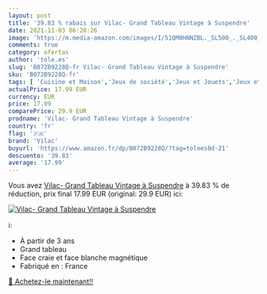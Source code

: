 ```yaml
---
layout: post
title: '39.83 % rabais sur Vilac- Grand Tableau Vintage à Suspendre'
date: 2021-11-03 06:28:26
image: 'https://m.media-amazon.com/images/I/51QM0HNNZBL._SL500_._SL400_.jpg'
comments: true
category: ofertas
author: 'tole.es'
slug: 'B072B9228Q-fr Vilac- Grand Tableau Vintage à Suspendre'
sku: 'B072B9228Q-fr'
tags: [ 'Cuisine et Maison','Jeux de société','Jeux et Jouets','Jeux et jouets','Tableaux','Tableaux, posters et arts décoratifs','vilac', ]
actualPrice: 17.99 EUR
currency: EUR
price: 17.99
comparePrice: 29.9 EUR
prodname: 'Vilac- Grand Tableau Vintage à Suspendre'
country: 'fr'
flag: '🇫🇷'
brand: 'Vilac'
buyurl: 'https://www.amazon.fr/dp/B072B9228Q/?tag=tolees0d-21'
descuento: '39.83'
average: '17.99'
---
```


Vous avez [Vilac- Grand Tableau Vintage à Suspendre](https://www.amazon.fr/dp/B072B9228Q/?tag=tolees0d-21)  à  39.83 % de réduction, prix final  17.99 EUR (original: 29.9 EUR) ici:

[![Vilac- Grand Tableau Vintage à Suspendre](https://m.media-amazon.com/images/I/51QM0HNNZBL._SL500_._SL400_.jpg)](https://www.amazon.fr/dp/B072B9228Q/?tag=tolees0d-21)

ℹ️:

- À partir de 3 ans
- Grand tableau
- Face craie et face blanche magnétique
- Fabriqué en : France

[🛒 Achetez-le maintenant!!](https://www.amazon.fr/dp/B072B9228Q/?tag=tolees0d-21)
